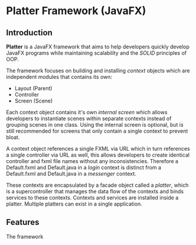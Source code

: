 # Platter Framework (JavaFX)

## Introduction
**Platter** is a JavaFX framework that aims to help developers quickly develop JavaFX programs while maintaining scalability and the _SOLID_ principles of OOP.  

The framework focuses on building and installing *context* objects which are independent modules that contains its own:
* Layout (Parent)
* Controller
* Screen (Scene)

Each context object contains it's own *internal screen* which allows developers to instantiate scenes within separate contexts instead of grouping scenes in one class. Using the internal screen is optional, but is still recommended for screens that only contain a single context to prevent bloat.

A context object references a single FXML via URL which in turn references a single controller via URL as well, this allows developers to create identical controller and fxml file names without any inconsistencies. Therefore a Default.fxml and Default.java in a _login_ context is distinct from a Default.fxml and Default.java in a _messenger_ context. 

These contexts are encapsulated by a facade object called a *platter*, which is a supercontroller that manages the data flow of the contexts and binds services to these contexts. Contexts and services are installed inside a platter. Multiple platters can exist in a single application.

## Features
The framework
